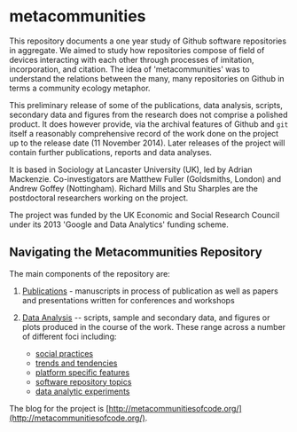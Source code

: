 metacommunities
===============


This repository documents a one year study of Github software repositories in aggregate. We aimed to study how repositories compose of field of devices interacting with each other through processes of imitation, incorporation, and citation. The idea of 'metacommunities' was to understand the relations between the many, many repositories on Github in terms a community ecology metaphor. 

This preliminary release of some of the publications, data analysis, scripts, secondary data and figures from the research does not comprise a polished product. It does however provide, via the archival features of Github and `git` itself a reasonably comprehensive record of the work done on the project up to the release date (11 November 2014). Later releases of the project will contain further publications, reports and data analyses. 


It is based in Sociology at Lancaster University (UK), led by Adrian Mackenzie. Co-investigators are Matthew Fuller (Goldsmiths, London) and Andrew Goffey (Nottingham). Richard Mills  and Stu Sharples are the postdoctoral researchers working on the project. 

The project was funded by the UK Economic and Social Research Council under its 2013 'Google and Data Analytics' funding scheme. 

## Navigating the Metacommunities Repository

The main components of the repository are:
1. [Publications](publications) - manuscripts in process of publication as well as papers and presentations written for conferences and workshops

2. [Data Analysis](data_analysis) -- scripts, sample and secondary data, and figures or plots produced in the course of the work. These range across a number of different foci including:

    - [social practices](data_analysis/github_social_practices/)
    - [trends and tendencies](data_analysis/github_time)
    - [platform specific features](data_analysis/github_platform/)
    - [software repository topics](data_analysis/github_repository_topics/)
    - [data analytic experiments](data_analysis/github_data_infrastructures/)

The blog for the project is [http://metacommunitiesofcode.org/](http://metacommunitiesofcode.org/).
